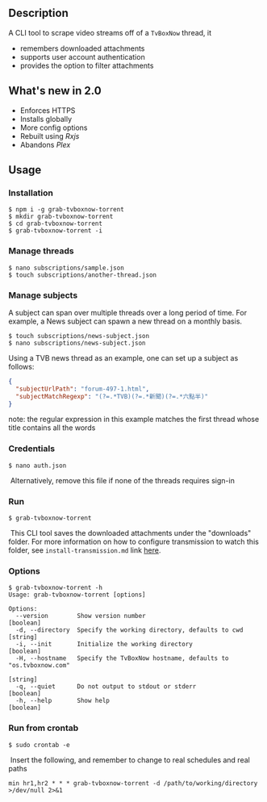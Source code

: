 ## Description

A CLI tool to scrape video streams off of a `TvBoxNow` thread, it

- remembers downloaded attachments
- supports user account authentication
- provides the option to filter attachments

## What's new in 2.0

- Enforces HTTPS
- Installs globally
- More config options
- Rebuilt using *Rxjs*
- Abandons *Plex*

## Usage

### Installation

```shell
$ npm i -g grab-tvboxnow-torrent
$ mkdir grab-tvboxnow-torrent
$ cd grab-tvboxnow-torrent
$ grab-tvboxnow-torrent -i
```

### Manage threads

```shell
$ nano subscriptions/sample.json
$ touch subscriptions/another-thread.json
```

### Manage subjects
A subject can span over multiple threads over a long period of time. For example, a News subject can spawn a new thread on a monthly basis.
```shell
$ touch subscriptions/news-subject.json
$ nano subscriptions/news-subject.json
```
Using a TVB news thread as an example, one can set up a subject as follows: 
```json
{
  "subjectUrlPath": "forum-497-1.html",
  "subjectMatchRegexp": "(?=.*TVB)(?=.*新聞)(?=.*六點半)"
}
```
note: the regular expression in this example matches the first thread whose title contains all the words

### Credentials

```shell
$ nano auth.json
```

​		Alternatively, remove this file if none of the threads requires sign-in

### Run

```shell
$ grab-tvboxnow-torrent
```
​		This CLI tool saves the downloaded attachments under the "downloads" folder. For more information on how to configure transmission to watch this folder, see `install-transmission.md` link [here](https://bitbucket.org/kdha200501/grab-tvboxnow-torrent/src/master/install-transmission.md).

### Options

```shell
$ grab-tvboxnow-torrent -h
Usage: grab-tvboxnow-torrent [options]

Options:
  --version        Show version number                                 [boolean]
  -d, --directory  Specify the working directory, defaults to cwd       [string]
  -i, --init       Initialize the working directory                    [boolean]
  -H, --hostname   Specify the TvBoxNow hostname, defaults to "os.tvboxnow.com"
                                                                        [string]
  -q, --quiet      Do not output to stdout or stderr                   [boolean]
  -h, --help       Show help                                           [boolean]
```

### Run from crontab

```shell
$ sudo crontab -e
```

​		Insert the following, and remember to change to real schedules and real paths
```
min hr1,hr2 * * * grab-tvboxnow-torrent -d /path/to/working/directory >/dev/null 2>&1
```
